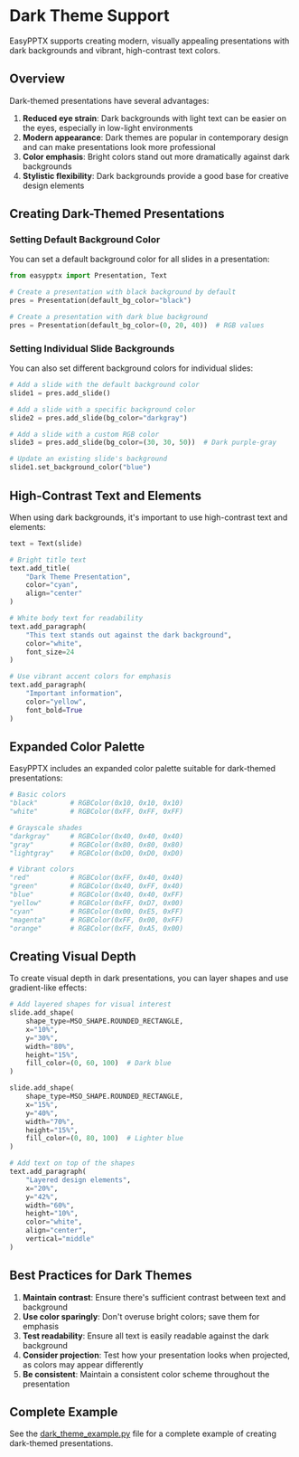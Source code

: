# Dark Theme Support

EasyPPTX supports creating modern, visually appealing presentations with dark backgrounds and vibrant, high-contrast text colors.

## Overview

Dark-themed presentations have several advantages:

1. **Reduced eye strain**: Dark backgrounds with light text can be easier on the eyes, especially in low-light environments
2. **Modern appearance**: Dark themes are popular in contemporary design and can make presentations look more professional
3. **Color emphasis**: Bright colors stand out more dramatically against dark backgrounds
4. **Stylistic flexibility**: Dark backgrounds provide a good base for creative design elements

## Creating Dark-Themed Presentations

### Setting Default Background Color

You can set a default background color for all slides in a presentation:

```python
from easypptx import Presentation, Text

# Create a presentation with black background by default
pres = Presentation(default_bg_color="black")

# Create a presentation with dark blue background
pres = Presentation(default_bg_color=(0, 20, 40))  # RGB values
```

### Setting Individual Slide Backgrounds

You can also set different background colors for individual slides:

```python
# Add a slide with the default background color
slide1 = pres.add_slide()

# Add a slide with a specific background color
slide2 = pres.add_slide(bg_color="darkgray")

# Add a slide with a custom RGB color
slide3 = pres.add_slide(bg_color=(30, 30, 50))  # Dark purple-gray

# Update an existing slide's background
slide1.set_background_color("blue")
```

## High-Contrast Text and Elements

When using dark backgrounds, it's important to use high-contrast text and elements:

```python
text = Text(slide)

# Bright title text
text.add_title(
    "Dark Theme Presentation",
    color="cyan",
    align="center"
)

# White body text for readability
text.add_paragraph(
    "This text stands out against the dark background",
    color="white",
    font_size=24
)

# Use vibrant accent colors for emphasis
text.add_paragraph(
    "Important information",
    color="yellow",
    font_bold=True
)
```

## Expanded Color Palette

EasyPPTX includes an expanded color palette suitable for dark-themed presentations:

```python
# Basic colors
"black"        # RGBColor(0x10, 0x10, 0x10)
"white"        # RGBColor(0xFF, 0xFF, 0xFF)

# Grayscale shades
"darkgray"     # RGBColor(0x40, 0x40, 0x40)
"gray"         # RGBColor(0x80, 0x80, 0x80)
"lightgray"    # RGBColor(0xD0, 0xD0, 0xD0)

# Vibrant colors
"red"          # RGBColor(0xFF, 0x40, 0x40)
"green"        # RGBColor(0x40, 0xFF, 0x40)
"blue"         # RGBColor(0x40, 0x40, 0xFF)
"yellow"       # RGBColor(0xFF, 0xD7, 0x00)
"cyan"         # RGBColor(0x00, 0xE5, 0xFF)
"magenta"      # RGBColor(0xFF, 0x00, 0xFF)
"orange"       # RGBColor(0xFF, 0xA5, 0x00)
```

## Creating Visual Depth

To create visual depth in dark presentations, you can layer shapes and use gradient-like effects:

```python
# Add layered shapes for visual interest
slide.add_shape(
    shape_type=MSO_SHAPE.ROUNDED_RECTANGLE,
    x="10%",
    y="30%",
    width="80%",
    height="15%",
    fill_color=(0, 60, 100)  # Dark blue
)

slide.add_shape(
    shape_type=MSO_SHAPE.ROUNDED_RECTANGLE,
    x="15%",
    y="40%",
    width="70%",
    height="15%",
    fill_color=(0, 80, 100)  # Lighter blue
)

# Add text on top of the shapes
text.add_paragraph(
    "Layered design elements",
    x="20%",
    y="42%",
    width="60%",
    height="10%",
    color="white",
    align="center",
    vertical="middle"
)
```

## Best Practices for Dark Themes

1. **Maintain contrast**: Ensure there's sufficient contrast between text and background
2. **Use color sparingly**: Don't overuse bright colors; save them for emphasis
3. **Test readability**: Ensure all text is easily readable against the dark background
4. **Consider projection**: Test how your presentation looks when projected, as colors may appear differently
5. **Be consistent**: Maintain a consistent color scheme throughout the presentation

## Complete Example

See the [dark_theme_example.py](https://github.com/Ameyanagi/EasyPPTX/tree/main/examples/dark_theme_example.py) file for a complete example of creating dark-themed presentations.
